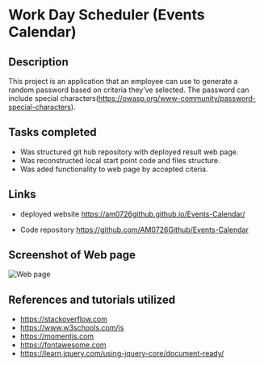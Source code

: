 # Work Day Scheduler (Events Calendar)
## Description

This project is an application that an employee can use to generate a random password based on criteria they’ve selected.
The password can include special characters(https://owasp.org/www-community/password-special-characters).  

## Tasks completed

* Was structured git hub repository with deployed result web page.
* Was reconstructed local start point code and files structure. 
* Was aded functionality to web page by accepted citeria.

## Links

* deployed website https://am0726github.github.io/Events-Calendar/

* Code repository https://github.com/AM0726Github/Events-Calendar

## Screenshot of Web page

![Web page](./assets/images-demo/05-third-party-apis-homework-demo.gif)

## References and tutorials utilized

* https://stackoverflow.com
* https://www.w3schools.com/js
* https://momentjs.com
* https://fontawesome.com
* https://learn.jquery.com/using-jquery-core/document-ready/